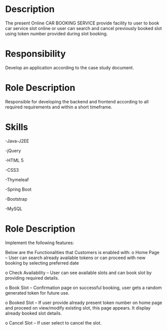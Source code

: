 # Description
The present Online CAR BOOKING SERVICE provide facility to user to book car service slot online or user can search and cancel previously booked slot using token number provided during slot booking.

# Responsibility
Develop an application according to the case study document.

# Role Description
Responsible for developing the backend and frontend according to all required requirements and within a short timeframe.

# Skills 
-Java-J2EE 

-jQuery 

-HTML 5 

-CSS3 

-Thymeleaf 

-Spring Boot

-Bootstrap 

-MySQL

# Role Description
Implement the following features:

Below are the Functionalities that Customers is enabled with:
o Home Page – User can search already available tokens or can proceed with new booking by selecting preferred date

o Check Availability – User can see available slots and can book slot by providing required details.

o Book Slot – Confirmation page on successful booking, user gets a random generated token for future use.

o Booked Slot – If user provide already present token number on home page and proceed on view/modify existing slot, this page appears. It display already booked slot details.

o Cancel Slot – If user select to cancel the slot.
